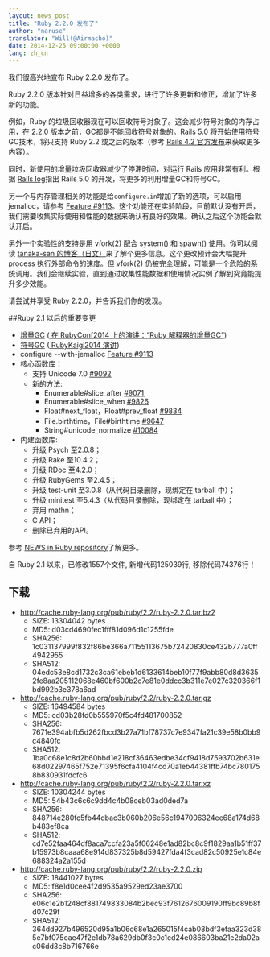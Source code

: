 ```yaml
---
layout: news_post
title: "Ruby 2.2.0 发布了"
author: "naruse"
translator: "Will(@Airmacho)"
date: 2014-12-25 09:00:00 +0000
lang: zh_cn
---
```


我们很高兴地宣布 Ruby 2.2.0 发布了。

Ruby 2.2.0 版本针对日益增多的各类需求，进行了许多更新和修正，增加了许多新的功能。

例如，Ruby 的垃圾回收器现在可以回收符号对象了。这会减少符号对象的内存占用，在 2.2.0 版本之前，GC都是不能回收符号对象的。Rails 5.0 将开始使用符号GC技术，将只支持 Ruby 2.2 或之后的版本（参考 [Rails 4.2 官方发布](http://weblog.rubyonrails.org/2014/12/19/Rails-4-2-final/)来获取更多内容）。

同时，新使用的增量垃圾回收器减少了停滞时间，对运行 Rails 应用非常有利。根据 [Rails log](http://weblog.rubyonrails.org/)指出 Rails 5.0 的开发，将更多的利用增量GC和符号GC。

另一个与内存管理相关的功能是给`configure.in`增加了新的选项，可以启用 jemalloc，请参考 [Feature #9113](https://bugs.ruby-lang.org/issues/9113)。这个功能还在实验阶段，目前默认没有开启，我们需要收集实际使用和性能的数据来确认有良好的效果。确认之后这个功能会默认开启。

另外一个实验性的支持是用 vfork(2) 配合 system() 和 spawn() 使用。你可以阅读 [tanaka-san 的博客（日文）](http://www.a-k-r.org/d/2014-09.html#a2014_09_06)来了解个更多信息。这个更改预计会大幅提升 process 执行外部命令的速度。但 vfork(2) 仍被完全理解，可能是一个危险的系统调用。我们会继续实验，直到通过收集性能数据和使用情况实例了解到究竟能提升多少效能。

请尝试并享受 Ruby 2.2.0，并告诉我们你的发现。

##Ruby 2.1 以后的重要变更

* [增量GC](https://bugs.ruby-lang.org/issues/10137)
  ([ 在 RubyConf2014 上的演讲：“Ruby 解释器的增量GC”](http://www.atdot.net/~ko1/activities/2014_rubyconf_pub.pdf))
* [符号GC](https://bugs.ruby-lang.org/issues/9634)
  ([ RubyKaigi2014 演讲](http://www.slideshare.net/authorNari/symbol-gc))
* configure --with-jemalloc
  [Feature #9113](https://bugs.ruby-lang.org/issues/9113)
* 核心函数库：
  * 支持 Unicode 7.0 [#9092](https://bugs.ruby-lang.org/issues/9092)
  * 新的方法:
    * Enumerable#slice\_after [#9071](https://bugs.ruby-lang.org/issues/9071),
    * Enumerable#slice\_when [#9826](https://bugs.ruby-lang.org/issues/9826)
    * Float#next\_float，Float#prev_float
      [#9834](https://bugs.ruby-lang.org/issues/9834)
    * File.birthtime，File#birthtime
      [#9647](https://bugs.ruby-lang.org/issues/9647)
    * String#unicode\_normalize [#10084](https://bugs.ruby-lang.org/issues/10084)
* 内建函数库:
  * 升级 Psych 至2.0.8；
  * 升级 Rake 至10.4.2；
  * 升级 RDoc 至4.2.0；
  * 升级 RubyGems 至2.4.5；
  * 升级 test-unit 至3.0.8（从代码目录删除，现绑定在 tarball 中）；
  * 升级 minitest 至5.4.3（从代码目录删除，现绑定在 tarball 中）；
  * 弃用 mathn；
  * C API；
  * 删除已弃用的API。

参考 [NEWS in Ruby repository](https://github.com/ruby/ruby/blob/v2_2_0/NEWS)了解更多。

自 Ruby 2.1 以来，已修改1557个文件, 新增代码125039行, 移除代码74376行！

## 下载

* <http://cache.ruby-lang.org/pub/ruby/2.2/ruby-2.2.0.tar.bz2>
  * SIZE:   13304042 bytes
  * MD5:    d03cd4690fec1fff81d096d1c1255fde
  * SHA256: 1c031137999f832f86be366a71155113675b72420830ce432b777a0ff4942955
  * SHA512: 04edc53e8cd1732c3ca61ebeb1d6133614beb10f77f9abb80d8d36352fe8aa205112068e460bf600b2c7e81e0ddcc3b311e7e027c320366f1bd992b3e378a6ad
* <http://cache.ruby-lang.org/pub/ruby/2.2/ruby-2.2.0.tar.gz>
  * SIZE:   16494584 bytes
  * MD5:    cd03b28fd0b555970f5c4fd481700852
  * SHA256: 7671e394abfb5d262fbcd3b27a71bf78737c7e9347fa21c39e58b0bb9c4840fc
  * SHA512: 1ba0c68e1c8d2b60bbd1e218cf36463edbe34cf9418d7593702b631e68d02297465f752e71395f6cfa4104f4cd70a1eb44381ffb74bc7801758b830931fdcfc6
* <http://cache.ruby-lang.org/pub/ruby/2.2/ruby-2.2.0.tar.xz>
  * SIZE:   10304244 bytes
  * MD5:    54b43c6c6c9dd4c4b08ceb03ad0ded7a
  * SHA256: 848714e280fc5fb44dbac3b060b206e56c1947006324ee68a174d68b483ef8ca
  * SHA512: cd7e52faa464df8aca7ccfa23a5f06248e1ad82bc8c9f1829aa1b51ff37b15973b8caaa68e914d837325b8d59427fda4f3cad82c50925e1c84e688324a2a155d
* <http://cache.ruby-lang.org/pub/ruby/2.2/ruby-2.2.0.zip>
  * SIZE:   18441027 bytes
  * MD5:    f8e1d0cee4f2d9535a9529ed23ae3700
  * SHA256: e06c1e2b1248cf881749833084b2bec93f7612676009190ff9bc89b8fd07c29f
  * SHA512: 364dd927b496520d95a1b06c68e1a265015f4cab08bdf3efaa323d385e7bf075eae47f2e1db78a629db0f3c0c1ed24e086603ba21e2da02ac06dd3c8b716766e
